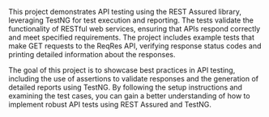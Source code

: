 This project demonstrates API testing using the REST Assured library, leveraging TestNG for test execution and reporting. The tests validate the functionality of RESTful web services, ensuring that APIs respond correctly and meet specified requirements. The project includes example tests that make GET requests to the ReqRes API, verifying response status codes and printing detailed information about the responses.

The goal of this project is to showcase best practices in API testing, including the use of assertions to validate responses and the generation of detailed reports using TestNG. By following the setup instructions and examining the test cases, you can gain a better understanding of how to implement robust API tests using REST Assured and TestNG.
